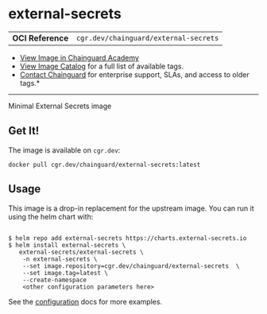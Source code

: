 <!--monopod:start-->
# external-secrets
| | |
| - | - |
| **OCI Reference** | `cgr.dev/chainguard/external-secrets` |


* [View Image in Chainguard Academy](https://edu.chainguard.dev/chainguard/chainguard-images/reference/external-secrets/overview/)
* [View Image Catalog](https://console.enforce.dev/images/catalog) for a full list of available tags.
* [Contact Chainguard](https://www.chainguard.dev/chainguard-images) for enterprise support, SLAs, and access to older tags.*

---
<!--monopod:end-->

Minimal External Secrets image

## Get It!

The image is available on `cgr.dev`:

```
docker pull cgr.dev/chainguard/external-secrets:latest
```

<!--body:start-->
## Usage

This image is a drop-in replacement for the upstream image.
You can run it using the helm chart with:

```shell

$ helm repo add external-secrets https://charts.external-secrets.io
$ helm install external-secrets \
   external-secrets/external-secrets \
    -n external-secrets \
    --set image.repository=cgr.dev/chainguard/external-secrets  \
    --set image.tag=latest \
    --create-namespace
    <other configuration parameters here>
```

See the [configuration](https://github.com/external-secrets/external-secrets/tree/main/deploy/charts/external-secrets) docs for more examples.
<!--body:end-->